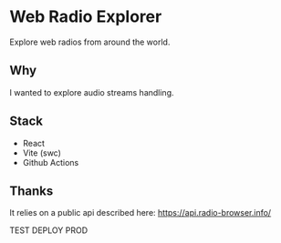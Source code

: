 # Web Radio Explorer

Explore web radios from around the world.

## Why

I wanted to explore audio streams handling.

## Stack

- React
- Vite (swc)
- Github Actions

## Thanks

It relies on a public api described here: https://api.radio-browser.info/

TEST DEPLOY PROD